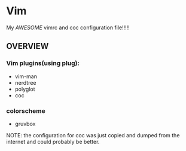 # Vim

My *AWESOME* vimrc and coc configuration file!!!!!

## OVERVIEW

### Vim plugins(using plug):

- vim-man
- nerdtree
- polyglot
- coc 

### colorscheme

- gruvbox

NOTE: the configuration for coc was just copied and dumped from the internet and could probably be better.
